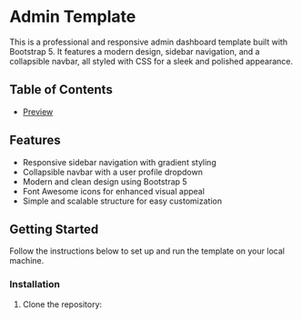 # Admin Template

This is a professional and responsive admin dashboard template built with Bootstrap 5. It features a modern design, sidebar navigation, and a collapsible navbar, all styled with CSS for a sleek and polished appearance.

## Table of Contents

- [Preview]( ##(https://moinakbootstrapdashboard.netlify.app/))
## Features

- Responsive sidebar navigation with gradient styling
- Collapsible navbar with a user profile dropdown
- Modern and clean design using Bootstrap 5
- Font Awesome icons for enhanced visual appeal
- Simple and scalable structure for easy customization

## Getting Started

Follow the instructions below to set up and run the template on your local machine.

### Installation

1. Clone the repository:
